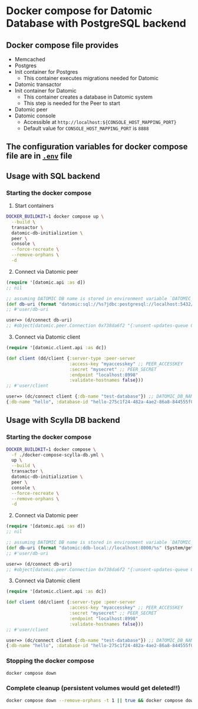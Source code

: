 # Docker compose for Datomic Database with PostgreSQL backend

## Docker compose file provides
- Memcached
- Postgres
- Init container for Postgres
  - This container executes migrations needed for Datomic
- Datomic transactor
- Init container for Datomic
  - This container creates a database in Datomic system
  - This step is needed for the Peer to start
- Datomic peer
- Datomic console
  - Accessible at `http://localhost:${CONSOLE_HOST_MAPPING_PORT}`
  - Default value for `CONSOLE_HOST_MAPPING_PORT` is `8888`

## The configuration variables for docker compose file are in [`.env`](./.env) file

## Usage with SQL backend

### Starting the docker compose 
1. Start containers
```bash
DOCKER_BUILDKIT=1 docker compose up \
  --build \
  transactor \
  datomic-db-initialization \
  peer \
  console \
  --force-recreate \
  --remove-orphans \
  -d
```
2. Connect via Datomic peer
```clojure
(require '[datomic.api :as d])
;; nil

;; assuming DATOMIC DB name is stored in environment variable `DATOMIC_DB_NAME`
(def db-uri (format "datomic:sql://%s?jdbc:postgresql://localhost:5432/datomic?user=datomic&password=datomic" (System/getenv "DATOMIC_DB_NAME")))
;; #'user/db-uri

user=> (d/connect db-uri)
;; #object[datomic.peer.Connection 0x738da6f2 "{:unsent-updates-queue 0, :pending-txes 0, :next-t 1000, :basis-t 66, :index-rev 0, :db-id \"hello-275c1f24-482a-4ae2-86a8-844555f04f46\"}"]

```
3. Connect via Datomic client
```clojure
(require '[datomic.client.api :as dc])

(def client (dd/client {:server-type :peer-server
                        :access-key "myaccesskey" ;; PEER_ACCESSKEY
                        :secret "mysecret" ;; PEER_SECRET
                        :endpoint "localhost:8998"
                        :validate-hostnames false}))
;; #'user/client

user=> (dc/connect client {:db-name "test-database"}) ;; DATOMIC_DB_NAME
{:db-name "hello", :database-id "hello-275c1f24-482a-4ae2-86a8-844555f04f46", :t 66, :next-t 1000, :type :datomic.client/conn}

```

## Usage with Scylla DB backend

### Starting the docker compose

```bash
DOCKER_BUILDKIT=1 docker compose \
  -f ./docker-compose-scylla-db.yml \
  up \
  --build \
  transactor \
  datomic-db-initialization \
  peer \
  console \
  --force-recreate \
  --remove-orphans \
  -d
```

2. Connect via Datomic peer
```clojure
(require '[datomic.api :as d])
;; nil

;; assuming DATOMIC DB name is stored in environment variable `DATOMIC_DB_NAME`
(def db-uri (format "datomic:ddb-local://localhost:8000/%s" (System/getenv "DATOMIC_DB_NAME")))
;; #'user/db-uri

user=> (d/connect db-uri)
;; #object[datomic.peer.Connection 0x738da6f2 "{:unsent-updates-queue 0, :pending-txes 0, :next-t 1000, :basis-t 66, :index-rev 0, :db-id \"hello-275c1f24-482a-4ae2-86a8-844555f04f46\"}"]

```
3. Connect via Datomic client
```clojure
(require '[datomic.client.api :as dc])

(def client (dd/client {:server-type :peer-server
                        :access-key "myaccesskey" ;; PEER_ACCESSKEY
                        :secret "mysecret" ;; PEER_SECRET
                        :endpoint "localhost:8998"
                        :validate-hostnames false}))
;; #'user/client

user=> (dc/connect client {:db-name "test-database"}) ;; DATOMIC_DB_NAME
{:db-name "hello", :database-id "hello-275c1f24-482a-4ae2-86a8-844555f04f46", :t 66, :next-t 1000, :type :datomic.client/conn}

```

### Stopping the docker compose
```bash
docker compose down
```

### Complete cleanup (persistent volumes would get deleted!!)
```bash
docker compose down --remove-orphans -t 1 || true && docker compose down -t 1 || true && docker compose -f docker-compose.yml down --volumes -t 1
```
